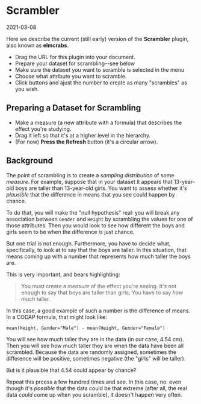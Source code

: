 # Scrambler

2021-03-08

Here we describe the current (still early) version of the **Scrambler** plugin, also known as **elmcrabs**.

* Drag the URL for this plugin into your document.
* Prepare your dataset for scrambling--see below
* Make sure the dataset you want to scramble is selected in the menu
* Choose what attribute you want to scramble.
* Click buttons and ajust the number to create as many "scrambles" as you wish.

## Preparing a Dataset for Scrambling

* Make a measure (a new attribute with a formula) that describes the effect you're studying.
* Drag it left so that it's at a higher level in the hierarchy.
* (For now) **Press the Refresh** button (it's a circular arrow). 

## Background

The point of scrambling is to create a _sampling distribution_ of some _measure_. 
For example, suppose that in your dataset it appears that 13-year-old boys are taller than 13-year-old girls.
You want to assess whether it's _plausible_ that the difference in means that you see could happen by chance.

To do that, you will make the "null hypothesis" real: 
you will break any association between `Gender` and `Height` by scrambling the values for one of those attributes.
Then you would look to see how different the boys and girls seem to be when the difference _is_ just chance.

But one trial is not enough. Furthermore, you have to decide what, specifically, to look at to say that the boys are taller.
In this situation, that means coming up with a number that represents how much taller the boys are. 

This is very important, and bears highlighting:

> You must create a _measure_ of the effect you're seeing. It's not enough to say that boys are taller than girls;
> You have to say _how much_ taller.
> 

In this case, a good example of such a number is the difference of means.
In a CODAP formula, that might look like:

```
mean(Height, Gender="Male") - mean(Height, Gender="Female")
```

You will see how much taller they are in the data (in our case, 4.54 cm).
Then you will see how much taller they are when the data have been all scrambled. 
Because the data are randomly assigned, sometimes the difference will be positive, sometimes negative (the "girls" will be taller).

But is it plausible that 4.54 could appear by chance?

Repeat this prcess a few hundred times and see.
In this case, no: even though it's _possible_ that the data could be that extreme
(after all, the real data _could_ come up when you scramble),
it doesn't happen very often.

